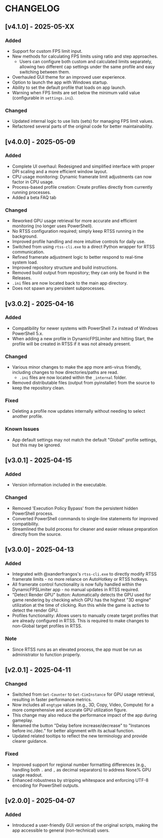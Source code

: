 # CHANGELOG

## [v4.1.0] - 2025-05-XX
### Added

- Support for custom FPS limit input.
- New methods for calculating FPS limits using ratio and step approaches.
    - Users can configure both custom and calculated limits separately, allowing two different cap settings under the same profile and easy switching between them.
- Overhauled GUI theme for an improved user experience.
- Option to launch the app with Windows startup.
- Ability to set the default profile that loads on app launch.
- Warning when FPS limits are set below the minimum valid value (configurable in `settings.ini`).

### Changed
- Updated internal logic to use lists (sets) for managing FPS limit values.
- Refactored several parts of the original code for better maintainability.

## [v4.0.0] - 2025-05-09
### Added
- Complete UI overhaul: Redesigned and simplified interface with proper DPI scaling and a more efficient window layout.
- CPU usage monitoring: Dynamic framerate limit adjustments can now factor in CPU usage.
- Process-based profile creation: Create profiles directly from currently running processes.
- Added a beta FAQ tab

### Changed
- Reworked GPU usage retrieval for more accurate and efficient monitoring (no longer uses PowerShell).
- No RTSS configuration required; simply keep RTSS running in the background.
- Improved profile handling and more intuitive controls for daily use.
- Switched from using `rtss-cli.exe` to a direct Python wrapper for RTSS communication.
- Refined framerate adjustment logic to better respond to real-time system load.
- Improved repository structure and build instructions.
- Removed build output from repository; they can only be found in the Releases.
- `.ini` files are now located back to the main app directory.
- Does not spawn any persistent subprocesses.

## [v3.0.2] - 2025-04-16
### Added
- Compatibility for newer systems with PowerShell 7.x instead of Windows PowerShell 5.x.
- When adding a new profile in DynamicFPSLimiter and hitting Start, the profile will be created in RTSS if it was not already present.

### Changed
- Various minor changes to make the app more anti-virus friendly, including changes to how directories/paths are read.
    - `.ini` files are now located within the `_internal` folder.
- Removed distributable files (output from pyinstaller) from the source to keep the repository clean.

### Fixed
- Deleting a profile now updates internally without needing to select another profile.

### Known Issues
- App default settings may not match the default "Global" profile settings, but this may be ignored.

## [v3.0.1] - 2025-04-15
### Added
- Version information included in the executable.

### Changed
- Removed 'Execution Policy Bypass' from the persistent hidden PowerShell process.
- Converted PowerShell commands to single-line statements for improved compatibility.
- Streamlined the build process for cleaner and easier release preparation directly from the source.

## [v3.0.0] - 2025-04-13
### Added
- Integrated with @xanderfrangos's `rtss-cli.exe` to directly modify RTSS framerate limits - no more reliance on AutoHotkey or RTSS hotkeys.
- All framerate control functionality is now fully handled within the DynamicFPSLimiter app - no manual updates in RTSS required.
- "Detect Render GPU" button: Automatically detects the GPU used for game rendering by checking which GPU has the highest "3D engine" utilization at the time of clicking. Run this while the game is active to detect the render GPU.
- Profiles functionality: Allows users to manually create target profiles that are already configured in RTSS. This is required to make changes to non-Global target profiles in RTSS.

### Note
- Since RTSS runs as an elevated process, the app must be run as administrator to function properly.

## [v2.0.1] - 2025-04-11
### Changed
- Switched from `Get-Counter` to `Get-CimInstance` for GPU usage retrieval, resulting in faster performance metrics.
- Now includes all `engtype` values (e.g., 3D, Copy, Video, Compute) for a more comprehensive and accurate GPU utilization figure.
- This change may also reduce the performance impact of the app during gameplay.
- Renamed the button "Delay before increase/decrease" to "Instances before inc./dec." for better alignment with its actual function.
- Updated related tooltips to reflect the new terminology and provide clearer guidance.

### Fixed
- Improved support for regional number formatting differences (e.g., handling both `.` and `,` as decimal separators) to address None% GPU usage readout.
- Enhanced robustness by stripping whitespace and enforcing UTF-8 encoding for PowerShell outputs.

## [v2.0.0] - 2025-04-07
### Added
- Introduced a user-friendly GUI version of the original scripts, making the app accessible to general (non-technical) users.
